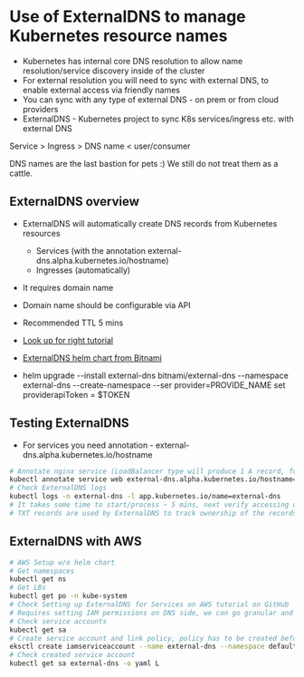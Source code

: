 # Use of ExternalDNS to manage Kubernetes resource names

- Kubernetes has internal core DNS resolution to allow name resolution/service discovery inside of the cluster
- For external resolution you will need to sync with external DNS, to enable external access via friendly names
- You can sync with any type of external DNS - on prem or from cloud providers
- ExternalDNS - Kubernetes project to sync K8s services/ingress etc. with external DNS

Service > Ingress > DNS name < user/consumer

DNS names are the last bastion for pets :) We still do not treat them as a cattle.

## ExternalDNS overview

- ExternalDNS will automatically create DNS records from Kubernetes resources
  - Services (with the annotation external-dns.alpha.kubernetes.io/hostname)
  - Ingresses (automatically)
- It requires domain name
- Domain name should be configurable via API

- Recommended TTL 5 mins
- [Look up for right tutorial](https://github.com/kubernetes-sigs/external-dns/blob/master/docs/tutorials/)
- [ExternalDNS helm chart from Bitnami](https://artifacthub.io/packages/helm/bitnami/external-dns)
- helm upgrade --install external-dns bitnami/external-dns --namespace external-dns --create-namespace --ser provider=PROVIDE_NAME set providerapiToken = $TOKEN

## Testing ExternalDNS

- For services you need annotation - external-dns.alpha.kubernetes.io/hostname

```Bash
# Annotate nginx service (LoadBalancer type will produce 1 A record, for NodePort it will create A record for every node)
kubectl annotate service web external-dns.alpha.kubernetes.io/hostname=nginx.yourdomain.com
# Check ExternalDNS logs
kubectl logs -n external-dns -l app.kubernetes.io/name=external-dns
# It takes some time to start/process ~ 5 mins, next verify accessing domain
# TXT records are used by ExternalDNS to track ownership of the records (heritage/owner=external-dns)
```


## ExternalDNS with AWS

```Bash
# AWS Setup w/o helm chart
# Get namespaces
kubectl get ns
# Get LBs
kubectl get po -n kube-system
# Check Setting up ExternalDNS for Services on AWS tutorial on GitHub
# Requires setting IAM permissions on DNS side, we can go granular and grant permissions only to specific pod
# Check service accounts
kubectl get sa
# Create service account and link policy, policy has to be created beforehand
eksctl create iamserviceaccount --name external-dns --namespace default --cluster demo --attach-policy-arn "arn:aws:iam::323238900174:policy/AllowExternalDNSUpdates" --approve
# Check created service account
kubectl get sa external-dns -o yaml L
```